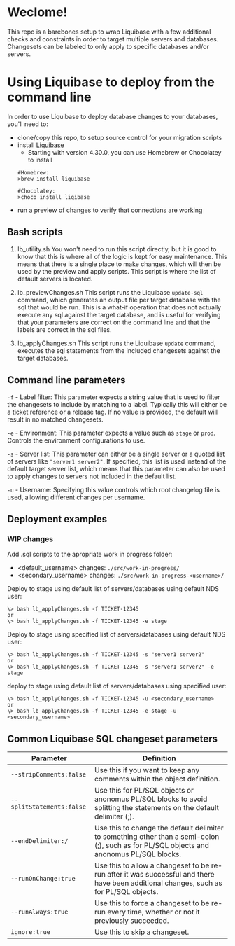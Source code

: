 # Weclome!

This repo is a barebones setup to wrap Liquibase with a few additional checks and constraints in order to target multiple servers and databases. Changesets can be labeled to only apply to specific databases and/or servers.

# Using Liquibase to deploy from the command line

In order to use Liquibase to deploy database changes to your databases, you'll need to:

- clone/copy this repo, to setup source control for your migration scripts
- install [Liquibase](https://docs.liquibase.com/start/install/home.html)
    - Starting with version 4.30.0, you can use Homebrew or Chocolatey to install
    ```shell
    #Homebrew:
    >brew install liquibase

    #Chocolatey:
    >choco install liqibase
    ```
- run a preview of changes to verify that connections are working


## Bash scripts

1. lb_utility.sh
You won't need to run this script directly, but it is good to know that this is where all of the logic is kept for easy maintenance. This means that there is a single place to make changes, which will then be used by the preview and apply scripts. This script is where the list of default servers is located.

2. lb_previewChanges.sh
This script runs the Liquibase `update-sql` command, which generates an output file per target database with the sql that would be run. This is a what-if operation that does not actually execute any sql against the target database, and is useful for verifying that your parameters are correct on the command line and that the labels are correct in the sql files.

3. lb_applyChanges.sh
This script runs the Liquibase `update` command, executes the sql statements from the included changesets against the target databases.

## Command line parameters

`-f` - Label filter: This parameter expects a string value that is used to filter the changesets to include by matching to a label. Typically this will either be a ticket reference or a release tag. If no value is provided, the default will result in no matched changesets.

`-e` - Environment: This parameter expects a value such as `stage` or `prod`. Controls the environment configurations to use.

`-s` - Server list: This parameter can either be a single server or a quoted list of servers like `"server1 server2"`. If specified, this list is used instead of the default target server list, which means that this parameter can also be used to apply changes to servers not included in the default list.

`-u` - Username: Specifying this value controls which root changelog file is used, allowing different changes per username.

## Deployment examples

### WIP changes
Add .sql scripts to the apropriate work in progress folder:
- <default_username> changes: `./src/work-in-progress/`
- <secondary_username> changes: `./src/work-in-progress-<username>/`

Deploy to stage using default list of servers/databases using default NDS user:
```
\> bash lb_applyChanges.sh -f TICKET-12345
or
\> bash lb_applyChanges.sh -f TICKET-12345 -e stage
```

Deploy to stage using specified list of servers/databases using default NDS user:
```
\> bash lb_applyChanges.sh -f TICKET-12345 -s "server1 server2"
or
\> bash lb_applyChanges.sh -f TICKET-12345 -s "server1 server2" -e stage
```

deploy to stage using default list of servers/databases using specified user:
```
\> bash lb_applyChanges.sh -f TICKET-12345 -u <secondary_username>
or
\> bash lb_applyChanges.sh -f TICKET-12345 -e stage -u <secondary_username>
```

## Common Liquibase SQL changeset parameters

|Parameter|Definition|
|---|---|
|`--stripComments:false`|Use this if you want to keep any comments within the object definition.|
|`--splitStatements:false`|Use this for PL/SQL objects or anonomus PL/SQL blocks to avoid splitting the statements on the default delimiter (;).|
|`--endDelimiter:/`|Use this to change the default delimiter to something other than a semi-colon (;), such as for PL/SQL objects and anonomus PL/SQL blocks.|
|`--runOnChange:true`|Use this to allow a changeset to be re-run after it was successful and there have been additional changes, such as for PL/SQL objects.|
|`--runAlways:true`|Use this to force a changeset to be re-run every time, whether or not it previously succeeded.|
|`ignore:true`|Use this to skip a changeset.|
